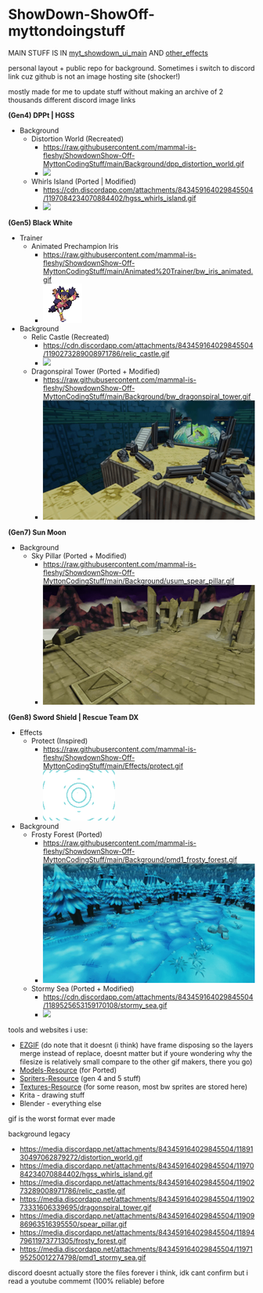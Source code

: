 # ShowDown-ShowOff-myttondoingstuff
MAIN STUFF IS IN [myt_showdown_ui_main](https://github.com/mammal-is-fleshy/ShowdownShow-Off-MyttonCodingStuff/blob/main/myt_showdown_ui_main.css) AND [other_effects](https://github.com/mammal-is-fleshy/ShowdownShow-Off-MyttonCodingStuff/blob/main/other_effects.css)

personal layout + public repo for background.	Sometimes i switch to discord link cuz github is not an image hosting site (shocker!)

mostly made for me to update stuff without making an archive of 2 thousands different discord image links

**(Gen4) DPPt | HGSS**
- Background
	- Distortion World (Recreated)
		- https://raw.githubusercontent.com/mammal-is-fleshy/ShowdownShow-Off-MyttonCodingStuff/main/Background/dpp_distortion_world.gif
		- ![](https://raw.githubusercontent.com/mammal-is-fleshy/ShowdownShow-Off-MyttonCodingStuff/main/Background/dpp_distortion_world.gif)		
	- Whirls Island (Ported | Modified)
		- https://cdn.discordapp.com/attachments/843459164029845504/1197084234070884402/hgss_whirls_island.gif
		- ![](https://raw.githubusercontent.com/mammal-is-fleshy/ShowdownShow-Off-MyttonCodingStuff/main/Background/hgss_whirls_island.gif)	

**(Gen5) Black White**
- Trainer
	- Animated Prechampion Iris
		- https://raw.githubusercontent.com/mammal-is-fleshy/ShowdownShow-Off-MyttonCodingStuff/main/Animated%20Trainer/bw_iris_animated.gif
		- ![](https://raw.githubusercontent.com/mammal-is-fleshy/ShowdownShow-Off-MyttonCodingStuff/main/Animated%20Trainer/bw_iris_animated.gif)	
- Background
	- Relic Castle (Recreated)
		- https://cdn.discordapp.com/attachments/843459164029845504/1190273289008971786/relic_castle.gif
		- ![](https://raw.githubusercontent.com/mammal-is-fleshy/ShowdownShow-Off-MyttonCodingStuff/main/Background/bw_relic_castle.gif)
	- Dragonspiral Tower (Ported + Modified)
		- https://raw.githubusercontent.com/mammal-is-fleshy/ShowdownShow-Off-MyttonCodingStuff/main/Background/bw_dragonspiral_tower.gif
		- ![](https://raw.githubusercontent.com/mammal-is-fleshy/ShowdownShow-Off-MyttonCodingStuff/main/Background/bw_dragonspiral_tower.gif)	

**(Gen7) Sun Moon**
- Background
	- Sky Pillar (Ported + Modified)
		- https://raw.githubusercontent.com/mammal-is-fleshy/ShowdownShow-Off-MyttonCodingStuff/main/Background/usum_spear_pillar.gif
		- ![](https://raw.githubusercontent.com/mammal-is-fleshy/ShowdownShow-Off-MyttonCodingStuff/main/Background/usum_spear_pillar.gif)	

**(Gen8) Sword Shield | Rescue Team DX**
- Effects
	- Protect (Inspired)
		- https://raw.githubusercontent.com/mammal-is-fleshy/ShowdownShow-Off-MyttonCodingStuff/main/Effects/protect.gif
		- ![](https://raw.githubusercontent.com/mammal-is-fleshy/ShowdownShow-Off-MyttonCodingStuff/main/Effects/protect.gif)	
- Background
	- Frosty Forest (Ported)
		- https://raw.githubusercontent.com/mammal-is-fleshy/ShowdownShow-Off-MyttonCodingStuff/main/Background/pmd1_frosty_forest.gif
		- ![](https://raw.githubusercontent.com/mammal-is-fleshy/ShowdownShow-Off-MyttonCodingStuff/main/Background/pmd1_frosty_forest.gif)	
	- Stormy Sea (Ported + Modified)
		- https://cdn.discordapp.com/attachments/843459164029845504/1189525653159170108/stormy_sea.gif
		- ![](https://raw.githubusercontent.com/mammal-is-fleshy/ShowdownShow-Off-MyttonCodingStuff/main/Background/pmd1_stormy_sea.gif)	

tools and websites i use:
- [EZGIF](https://ezgif.com) (do note that it doesnt (i think) have frame disposing so the layers merge instead of replace, doesnt matter but if youre wondering why the filesize is relatively small compare to the other gif makers, there you go)
- [Models-Resource](https://www.models-resource.com) (for Ported)
- [Spriters-Resource](https://www.spriters-resource.com) (gen 4 and 5 stuff)
- [Textures-Resource](https://www.textures-resource.com) (for some reason, most bw sprites are stored here)
- Krita - drawing stuff
- Blender - everything else

gif is the worst format ever made

background legacy
- https://media.discordapp.net/attachments/843459164029845504/1189130497062879272/distortion_world.gif
- https://media.discordapp.net/attachments/843459164029845504/1197084234070884402/hgss_whirls_island.gif
- https://media.discordapp.net/attachments/843459164029845504/1190273289008971786/relic_castle.gif
- https://media.discordapp.net/attachments/843459164029845504/1190273331606339695/dragonspiral_tower.gif
- https://media.discordapp.net/attachments/843459164029845504/1190986963516395550/spear_pillar.gif
- https://media.discordapp.net/attachments/843459164029845504/1189479611973771305/frosty_forest.gif
- https://media.discordapp.net/attachments/843459164029845504/1197195250012274798/pmd1_stormy_sea.gif

discord doesnt actually store the files forever i think, idk cant confirm but i read a youtube commemt (100% reliable) before